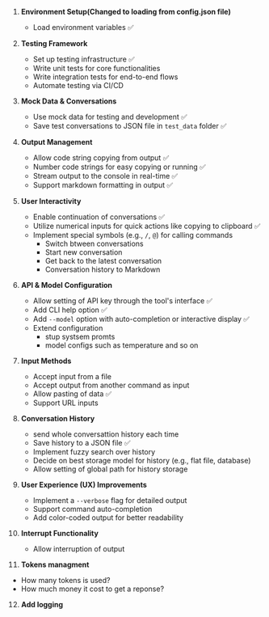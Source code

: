 1. **Environment Setup(Changed to loading from config.json file)**

   - Load environment variables ✅

2. **Testing Framework**

   - Set up testing infrastructure ✅
   - Write unit tests for core functionalities
   - Write integration tests for end-to-end flows
   - Automate testing via CI/CD

3. **Mock Data & Conversations**

   - Use mock data for testing and development ✅
   - Save test conversations to JSON file in `test_data` folder ✅

4. **Output Management**

   - Allow code string copying from output ✅
   - Number code strings for easy copying or running ✅
   - Stream output to the console in real-time ✅
   - Support markdown formatting in output ✅

5. **User Interactivity**

   - Enable continuation of conversations ✅
   - Utilize numerical inputs for quick actions like copying to clipboard ✅
   - Implement special symbols (e.g., `/`, `@`) for calling commands
     - Switch btween conversations
     - Start new conversation
     - Get back to the latest conversation
     - Conversation history to Markdown

6. **API & Model Configuration**

   - Allow setting of API key through the tool's interface ✅
   - Add CLI help option ✅
   - Add `--model` option with auto-completion or interactive display ✅
   - Extend configuration
     - stup systsem promts
     - model configs such as temperature and so on

7. **Input Methods**

   - Accept input from a file
   - Accept output from another command as input
   - Allow pasting of data ✅
   - Support URL inputs

8. **Conversation History**

   - send whole conversattion history each time
   - Save history to a JSON file ✅
   - Implement fuzzy search over history
   - Decide on best storage model for history (e.g., flat file, database)
   - Allow setting of global path for history storage

9. **User Experience (UX) Improvements**

   - Implement a `--verbose` flag for detailed output
   - Support command auto-completion
   - Add color-coded output for better readability

10. **Interrupt Functionality**

    - Allow interruption of output

11. **Tokens managment**

- How many tokens is used?
- How much money it cost to get a reponse?

12. **Add logging**
